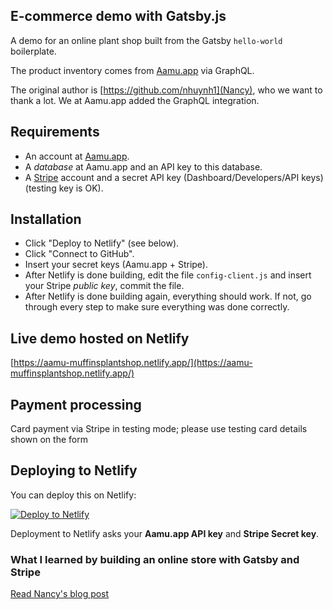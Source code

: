 ## E-commerce demo with Gatsby.js
A demo for an online plant shop built from the Gatsby `hello-world` boilerplate.

The product inventory comes from [Aamu.app](Aamu.app) via GraphQL.

The original author is [https://github.com/nhuynh1](Nancy), who we want to thank a lot. We at Aamu.app added the GraphQL integration.

## Requirements

- An account at [Aamu.app](Aamu.app).
- A *database* at Aamu.app and an API key to this database.
- A [Stripe](https://stripe.com/) account and a secret API key (Dashboard/Developers/API keys) (testing key is OK).

## Installation

- Click "Deploy to Netlify" (see below).
- Click "Connect to GitHub".
- Insert your secret keys (Aamu.app + Stripe).
- After Netlify is done building, edit the file `config-client.js` and insert your Stripe *public key*, commit the file.
- After Netlify is done building again, everything should work. If not, go through every step to make sure everything was done correctly.

## Live demo hosted on Netlify
[https://aamu-muffinsplantshop.netlify.app/](https://aamu-muffinsplantshop.netlify.app/)

## Payment processing
Card payment via Stripe in testing mode; please use testing card details shown on the form

## Deploying to Netlify

You can deploy this on Netlify: 

[![Deploy to Netlify](https://www.netlify.com/img/deploy/button.svg)](https://app.netlify.com/start/deploy?repository=https://github.com/AamuApp/muffinsplantshop)

Deployment to Netlify asks your **Aamu.app API key** and **Stripe Secret key**.

### What I learned by building an online store with Gatsby and Stripe
[Read Nancy's blog post](https://dev.to/nhuynh1/five-things-i-learned-by-building-my-own-shopping-cart-and-checkout-with-gatsby-and-stripe-273k)

